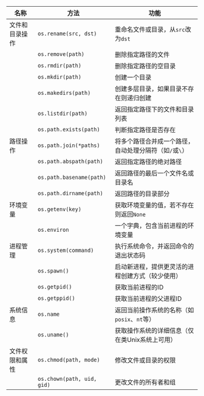 | 名称      | 方法                         | 功能                             |
| ------- | -------------------------- | ------------------------------ |
| 文件和目录操作 | `os.rename(src, dst)`      | 重命名文件或目录，从`src`改为`dst`         |
|         | `os.remove(path)`          | 删除指定路径的文件                      |
|         | `os.rmdir(path)`           | 删除指定路径的空目录                     |
|         | `os.mkdir(path)`           | 创建一个目录                         |
|         | `os.makedirs(path)`        | 创建多层目录，如果目录不存在则递归创建            |
|         | `os.listdir(path)`         | 返回指定路径下的文件和目录列表                |
|         | `os.path.exists(path)`     | 判断指定路径是否存在                     |
| 路径操作    | `os.path.join(*paths)`     | 将多个路径合并成一个路径，自动处理分隔符（如`/`或`\`） |
|         | `os.path.abspath(path)`    | 返回指定路径的绝对路径                    |
|         | `os.path.basename(path)`   | 返回路径的最后一个文件名或目录名               |
|         | `os.path.dirname(path)`    | 返回路径的目录部分                      |
| 环境变量    | `os.getenv(key)`           | 获取环境变量的值，若不存在则返回`None`         |
|         | `os.environ`               | 一个字典，包含当前进程的环境变量               |
| 进程管理    | `os.system(command)`       | 执行系统命令，并返回命令的退出状态码             |
|         | `os.spawn()`               | 启动新进程，提供更灵活的进程创建方式（较少使用）       |
|         | `os.getpid()`              | 获取当前进程的ID                      |
|         | `os.getppid()`             | 获取当前进程的父进程ID                   |
| 系统信息    | `os.name`                  | 返回当前操作系统的名称（如`posix`、`nt`等）    |
|         | `os.uname()`               | 获取操作系统的详细信息（仅在类Unix系统上可用）      |
| 文件权限和属性 | `os.chmod(path, mode)`     | 修改文件或目录的权限                     |
|         | `os.chown(path, uid, gid)` | 更改文件的所有者和组                     |
